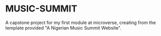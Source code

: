 # MUSIC-SUMMIT
A capstone project for my first module at microverse, creating from the template provided "A Nigerian Music Summit Website".

